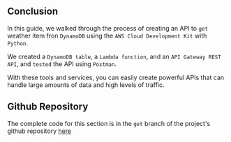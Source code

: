 ## Conclusion
In this guide, we walked through the process of creating an API to `get` weather item fron `DynamoDB` using the `AWS Cloud Development Kit` with `Python`. 

We created a `DynamoDB table`, a `Lambda function`, and an `API Gateway REST API`, and `tested` the API using `Postman`. 

With these tools and services, you can easily create powerful APIs that can handle large amounts of data and high levels of traffic.

## Github Repository

The complete code for this section is in the `get` branch of the project's github repository [here](https://github.com/EducloudHQ/rest_with_cdk_python/tree/get)
